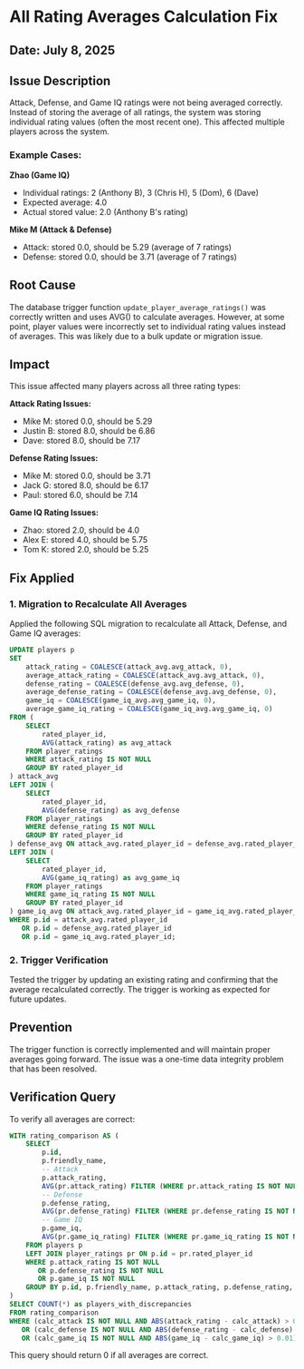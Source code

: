 # All Rating Averages Calculation Fix

## Date: July 8, 2025

## Issue Description
Attack, Defense, and Game IQ ratings were not being averaged correctly. Instead of storing the average of all ratings, the system was storing individual rating values (often the most recent one). This affected multiple players across the system.

### Example Cases:
**Zhao (Game IQ)**
- Individual ratings: 2 (Anthony B), 3 (Chris H), 5 (Dom), 6 (Dave)
- Expected average: 4.0
- Actual stored value: 2.0 (Anthony B's rating)

**Mike M (Attack & Defense)**
- Attack: stored 0.0, should be 5.29 (average of 7 ratings)
- Defense: stored 0.0, should be 3.71 (average of 7 ratings)

## Root Cause
The database trigger function `update_player_average_ratings()` was correctly written and uses AVG() to calculate averages. However, at some point, player values were incorrectly set to individual rating values instead of averages. This was likely due to a bulk update or migration issue.

## Impact
This issue affected many players across all three rating types:

**Attack Rating Issues:**
- Mike M: stored 0.0, should be 5.29
- Justin B: stored 8.0, should be 6.86
- Dave: stored 8.0, should be 7.17

**Defense Rating Issues:**
- Mike M: stored 0.0, should be 3.71
- Jack G: stored 8.0, should be 6.17
- Paul: stored 6.0, should be 7.14

**Game IQ Rating Issues:**
- Zhao: stored 2.0, should be 4.0
- Alex E: stored 4.0, should be 5.75
- Tom K: stored 2.0, should be 5.25

## Fix Applied

### 1. Migration to Recalculate All Averages
Applied the following SQL migration to recalculate all Attack, Defense, and Game IQ averages:

```sql
UPDATE players p
SET 
    attack_rating = COALESCE(attack_avg.avg_attack, 0),
    average_attack_rating = COALESCE(attack_avg.avg_attack, 0),
    defense_rating = COALESCE(defense_avg.avg_defense, 0),
    average_defense_rating = COALESCE(defense_avg.avg_defense, 0),
    game_iq = COALESCE(game_iq_avg.avg_game_iq, 0),
    average_game_iq_rating = COALESCE(game_iq_avg.avg_game_iq, 0)
FROM (
    SELECT 
        rated_player_id,
        AVG(attack_rating) as avg_attack
    FROM player_ratings
    WHERE attack_rating IS NOT NULL
    GROUP BY rated_player_id
) attack_avg
LEFT JOIN (
    SELECT 
        rated_player_id,
        AVG(defense_rating) as avg_defense
    FROM player_ratings
    WHERE defense_rating IS NOT NULL
    GROUP BY rated_player_id
) defense_avg ON attack_avg.rated_player_id = defense_avg.rated_player_id
LEFT JOIN (
    SELECT 
        rated_player_id,
        AVG(game_iq_rating) as avg_game_iq
    FROM player_ratings
    WHERE game_iq_rating IS NOT NULL
    GROUP BY rated_player_id
) game_iq_avg ON attack_avg.rated_player_id = game_iq_avg.rated_player_id
WHERE p.id = attack_avg.rated_player_id
   OR p.id = defense_avg.rated_player_id
   OR p.id = game_iq_avg.rated_player_id;
```

### 2. Trigger Verification
Tested the trigger by updating an existing rating and confirming that the average recalculated correctly. The trigger is working as expected for future updates.

## Prevention
The trigger function is correctly implemented and will maintain proper averages going forward. The issue was a one-time data integrity problem that has been resolved.

## Verification Query
To verify all averages are correct:

```sql
WITH rating_comparison AS (
    SELECT 
        p.id,
        p.friendly_name,
        -- Attack
        p.attack_rating,
        AVG(pr.attack_rating) FILTER (WHERE pr.attack_rating IS NOT NULL) as calc_attack,
        -- Defense
        p.defense_rating,
        AVG(pr.defense_rating) FILTER (WHERE pr.defense_rating IS NOT NULL) as calc_defense,
        -- Game IQ
        p.game_iq,
        AVG(pr.game_iq_rating) FILTER (WHERE pr.game_iq_rating IS NOT NULL) as calc_game_iq
    FROM players p
    LEFT JOIN player_ratings pr ON p.id = pr.rated_player_id
    WHERE p.attack_rating IS NOT NULL 
       OR p.defense_rating IS NOT NULL 
       OR p.game_iq IS NOT NULL
    GROUP BY p.id, p.friendly_name, p.attack_rating, p.defense_rating, p.game_iq
)
SELECT COUNT(*) as players_with_discrepancies
FROM rating_comparison 
WHERE (calc_attack IS NOT NULL AND ABS(attack_rating - calc_attack) > 0.01)
   OR (calc_defense IS NOT NULL AND ABS(defense_rating - calc_defense) > 0.01)
   OR (calc_game_iq IS NOT NULL AND ABS(game_iq - calc_game_iq) > 0.01);
```

This query should return 0 if all averages are correct.
